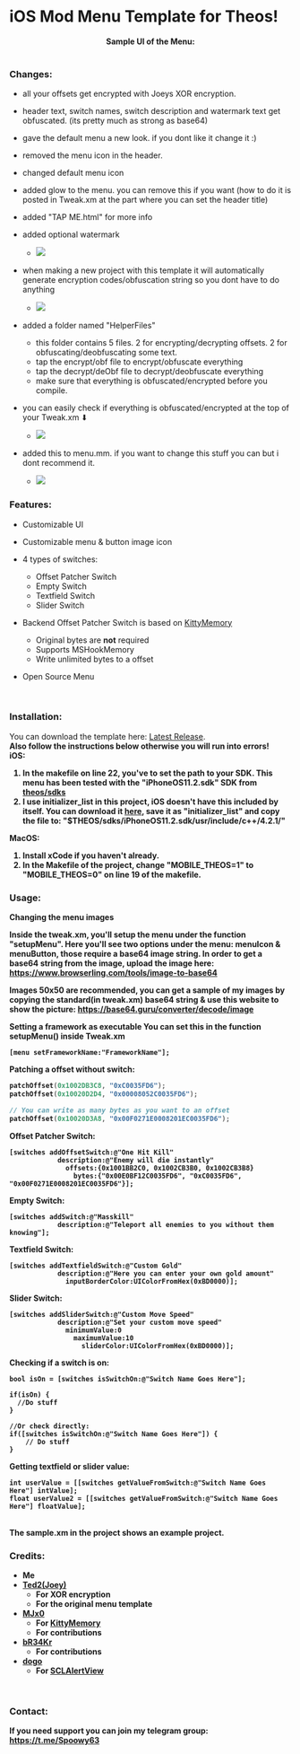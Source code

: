 # iOS Mod Menu Template for Theos!

<div style="text-align: center;">
<b>Sample UI of the Menu:</b><br>

<img src="">
</div>

<br>

### Changes:
* all your offsets get encrypted with Joeys XOR encryption.
* header text, switch names, switch description and watermark text get obfuscated. (its pretty much as strong as base64)
* gave the default menu a new look. if you dont like it change it :)
* removed the menu icon in the header.
* changed default menu icon
* added glow to the menu. you can remove this if you want (how to do it is posted in Tweak.xm at the part where you can set the header title)
* added "TAP ME.html" for more info

* added optional watermark 
  * <img src="https://i.ibb.co/NYGjkNt/A660-A98-C-8-FDA-4484-85-BE-E9583-CCC1-D63.jpg">
  
* when making a new project with this template it will automatically generate encryption codes/obfuscation string so you dont have to do anything 
  * <img src="https://i.ibb.co/djj676V/1-D50-EDFD-7-E6-F-4542-A89-A-3-BD1171732-C7.jpg"> 
  
* added a folder named "HelperFiles"
  * this folder contains 5 files. 2 for encrypting/decrypting offsets. 2 for obfuscating/deobfuscating some text.
  * tap the encrypt/obf file to encrypt/obfuscate everything 
  * tap the decrypt/deObf file to decrypt/deobfuscate everything
  * make sure that everything is obfuscated/encrypted before you compile. 

* you can easily check if everything is obfuscated/encrypted at the top of your Tweak.xm ⬇
  * <img src="https://i.ibb.co/hfm1gr5/73-A9-BB3-D-4-FC6-4-EDA-8-FD8-AA5-F1-F7-E0-B65.jpg">

* added this to menu.mm. if you want to change this stuff you can but i dont recommend it.
  * <img src="https://i.ibb.co/SQbMS3Z/682-BEF70-0959-4-E1-F-8-FFC-FC385-E34-D1-D3.jpg">



### Features:
* Customizable UI
* Customizable menu & button image icon
* 4 types of switches:
  * Offset Patcher Switch
  * Empty Switch
  * Textfield Switch
  * Slider Switch

* Backend Offset Patcher Switch is based on [KittyMemory](https://github.com/MJx0/KittyMemory)
  * Original bytes are <b>not</b> required
  * Supports MSHookMemory
  * Write unlimited bytes to a offset

* Open Source Menu

<br>

### Installation:

You can download the template here: [Latest Release](https://github.com/joeyjurjens/iOS-Mod-Menu-Template-for-Theos/releases/latest). <br>
<b>Also follow the instructions below otherwise you will run into errors!<b> <br>
<b>iOS:</b>
1. In the makefile on line 22, you've to set the path to your SDK. This menu has been tested with the "iPhoneOS11.2.sdk" SDK from [theos/sdks](https://github.com/theos/sdks)
2. I use initializer_list in this project, iOS doesn't have this included by itself. You can download it [<b>here</b>](https://raw.githubusercontent.com/joeyjurjens/iOS-Mod-Menu-Template-for-Theos/977e9ff2c626d6b1308eed7e17f1daf0a610e8e9/template/KittyMemory/initializer_list), save it as "initializer_list" and copy the file to: "$THEOS/sdks/iPhoneOS11.2.sdk/usr/include/c++/4.2.1/" <br>

<b>MacOS:</b>
1. Install xCode if you haven't already.
1. In the Makefile of the project, change "MOBILE_THEOS=1" to "MOBILE_THEOS=0" on line 19 of the makefile. <br>

### Usage:

<b> Changing the menu images </b>

Inside the tweak.xm, you'll setup the menu under the function "setupMenu". 
Here you'll see two options under the menu: menuIcon & menuButton, those require a base64 image string.
In order to get a base64 string from the image, upload the image here: https://www.browserling.com/tools/image-to-base64

Images 50x50 are recommended, you can get a sample of my images by copying the standard(in tweak.xm) base64 string & use this website to show the picture: https://base64.guru/converter/decode/image

<b> Setting a framework as executable </b>
You can set this in the function setupMenu() inside Tweak.xm
```obj-c
[menu setFrameworkName:"FrameworkName"];
```

<b> Patching a offset without switch: </b>
```c
patchOffset(0x1002DB3C8, "0xC0035FD6");
patchOffset(0x10020D2D4, "0x00008052C0035FD6");

// You can write as many bytes as you want to an offset
patchOffset(0x10020D3A8, "0x00F0271E0008201EC0035FD6");
```


<b> Offset Patcher Switch: </b>
```obj-c
[switches addOffsetSwitch:@"One Hit Kill"
            description:@"Enemy will die instantly"
              offsets:{0x1001BB2C0, 0x1002CB3B0, 0x1002CB3B8}
                bytes:{"0x00E0BF12C0035FD6", "0xC0035FD6", "0x00F0271E0008201EC0035FD6"}];
```

<b> Empty Switch: </b>
```obj-c
[switches addSwitch:@"Masskill"
            description:@"Teleport all enemies to you without them knowing"];
```
<b> Textfield Switch: </b>
```obj-c
[switches addTextfieldSwitch:@"Custom Gold"
            description:@"Here you can enter your own gold amount"
              inputBorderColor:UIColorFromHex(0xBD0000)];
```
<b> Slider Switch: </b>
```obj-c
[switches addSliderSwitch:@"Custom Move Speed"
            description:@"Set your custom move speed"
              minimumValue:0
                maximumValue:10
                  sliderColor:UIColorFromHex(0xBD0000)]; 
```
<b> Checking if a switch is on:
```obj-c
bool isOn = [switches isSwitchOn:@"Switch Name Goes Here"];
    
if(isOn) {
  //Do stuff
}
    
//Or check directly:
if([switches isSwitchOn:@"Switch Name Goes Here"]) {
    // Do stuff
}
```
<b> Getting textfield or slider value: </b>
```obj-c
int userValue = [[switches getValueFromSwitch:@"Switch Name Goes Here"] intValue];
float userValue2 = [[switches getValueFromSwitch:@"Switch Name Goes Here"] floatValue];
```

<br>
The sample.xm in the project shows an example project.
<br>

### Credits:
* Me
* [Ted2(Joey)](https://joeyjurjens)
  * For XOR encryption
  * For the original menu template
* [MJx0](https://github.com/MJx0)
  * For [KittyMemory](https://github.com/MJx0/KittyMemory)
  * For contributions
* [bR34Kr](https://github.com/bR34Kr)
  * For contributions
* [dogo](https://github.com/dogo)
  * For [SCLAlertView](https://github.com/dogo/SCLAlertView)

<br>

### Contact:
If you need support you can join my telegram group: https://t.me/Spoowy63
